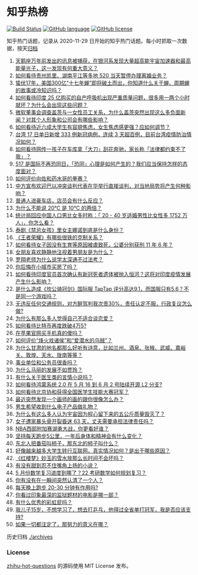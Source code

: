 # 知乎热榜
[![Build Status](https://github.com/ToWeLong/zhihu-hot-questions/workflows/CI/badge.svg)](https://github.com/ToWeLong/zhihu-hot-questions/actions)
[![GitHub language](https://img.shields.io/badge/language-golang-orange.svg)](https://golang.org/)
[![GitHub license](https://img.shields.io/github/license/ToWeLong/zhihu-hot-questions)](https://github.com/ToWeLong/zhihu-hot-questions/blob/main/LICENSE)

知乎热门话题，记录从 2020-11-29 日开始的知乎热门话题。每小时抓取一次数据，按天[归档](./archives)

<!-- BEGIN -->

1. [天鹅座万年前发出的讯息被捕获，在银河系发现大量超高能宇宙加速器和最高能量光子，这一发现有何重大意义？](https://www.zhihu.com/question/459873347)
1. [如何看待贵州凯里、湖南平江等多地 520 当天暂停办理离婚业务？](https://www.zhihu.com/question/459749764)
1. [蛰伏17年，美国300亿“十七年蝉”即将破土而出，你知道什么关于蝉、周期蝉的故事或冷知识吗？](https://www.zhihu.com/question/459355817)
1. [如何看待印度 25 亿购买的自产呼吸机出现严重质量问题，很多用一两个小时就坏？为什么会出现这些问题？](https://www.zhihu.com/question/459351191)
1. [微软董事会调查盖茨与一女性员工关系，为什么盖茨突然出现这么多负面新闻？对其个人形象和公司会有哪些影响？](https://www.zhihu.com/question/459873120)
1. [如何看待近六成大学生有容貌焦虑，女生焦虑感更强？应如何调节？](https://www.zhihu.com/question/446241093)
1. [台湾 17 日单日新增 333 例新冠病例，连续 3 天超百例，目前台湾疫情防治情况如何？](https://www.zhihu.com/question/459921281)
1. [如何看待网传一孩子在车库拿「大刀」刮花奔驰，家长称「法律都约束不了我」？](https://www.zhihu.com/question/459405484)
1. [517 是国际不再恐同日，「恐同」心理是如何产生的？我们应当保持怎样的态度面对？](https://www.zhihu.com/question/459893850)
1. [如何评价向佐和药水哥的拳赛？](https://www.zhihu.com/question/459765039)
1. [中方宣布欢迎巴以冲突谈判代表在华举行直接谈判，对当地局势将产生何种影响？](https://www.zhihu.com/question/459778849)
1. [普通人进豪车店，店员会有什么反应？](https://www.zhihu.com/question/40852072)
1. [为什么不能说 20℃ 是 10℃ 的两倍？](https://www.zhihu.com/question/25112140)
1. [统计局回应中国人口男比女多时称：「 20 - 40 岁适婚男性比女性多 1752 万人」，你怎么看？](https://www.zhihu.com/question/459890468)
1. [泰剧《禁忌女孩》里女主娜诺到底是什么身份？](https://www.zhihu.com/question/407927126)
1. [《王者荣耀》有哪些很铁的克制关系？](https://www.zhihu.com/question/448036248)
1. [如何看待女子因没有生育等原因被虐致死，公婆分别获刑 11 年 6 年？](https://www.zhihu.com/question/459407583)
1. [女朋友喜欢静静地注视着男朋友是为什么？](https://www.zhihu.com/question/309919749)
1. [罗翔老师为什么说学太深通不过法考？](https://www.zhihu.com/question/453113816)
1. [你后悔在小城市买房了吗？](https://www.zhihu.com/question/449925888)
1. [如何看待印度官员首次确认有新冠死者遗体被抛入恒河？这将对印度疫情发展产生什么影响？](https://www.zhihu.com/question/459878844)
1. [是什么造成《坎公骑冠剑》国际服 TapTap 评分高达9.1，而国服只有5.6？不是同一个游戏吗？](https://www.zhihu.com/question/457083092)
1. [无违反任何交通规则，对方醉驾判我次责30%，责任认定不服，行政复议怎么做?](https://www.zhihu.com/question/456577306)
1. [为什么有那么多人觉得自己不适合谈恋爱？](https://www.zhihu.com/question/50507791)
1. [如何看待比特币再度跌破4万5?](https://www.zhihu.com/question/459874779)
1. [在苹果官网买手机真的傻吗？](https://www.zhihu.com/question/447287590)
1. [如何评价“烽火戏诸侯”和“爱潜水的乌贼”？](https://www.zhihu.com/question/450823839)
1. [为什么甘肃的地名都那么好听有诗意，比如兰州、酒泉、张掖、武威、嘉峪关、敦煌、天水、陇南等等？](https://www.zhihu.com/question/343852891)
1. [事业单位和公务员很香吗？](https://www.zhihu.com/question/458608927)
1. [为什么马丽的发展不如贾玲？](https://www.zhihu.com/question/459059707)
1. [有什么关于医生类的言情小说吗？](https://www.zhihu.com/question/266364937)
1. [如何看待鸿蒙系统 2.0 在 5 月 16 到 6 月 2 号陆续开源 L2 分支?](https://www.zhihu.com/question/459880171)
1. [如何看待北京协和获得全国医学生技能大赛冠军？](https://www.zhihu.com/question/459799913)
1. [最近突然发现一个画师的画的跟你很像怎么办？](https://www.zhihu.com/question/458314529)
1. [男生希望收到什么电子产品做礼物？](https://www.zhihu.com/question/59448723)
1. [为什么有这么多人认为宇宙因为程心留下来的五公斤质量毁灭了？](https://www.zhihu.com/question/459631568)
1. [女子遭家暴头骨开裂昏迷 63 天，丈夫需要承担法律责任吗？](https://www.zhihu.com/question/459872746)
1. [NBA西部附加赛湖勇大战，你更看好谁？](https://www.zhihu.com/question/459872947)
1. [坚持每天跑步5公里，一年后身体和精神会有什么变化？](https://www.zhihu.com/question/422797771)
1. [东北人把番茄叫柿子，那东北的柿子叫什么？](https://www.zhihu.com/question/459057274)
1. [好像越来越多大学生转行互联网，真实情况如何？是出于哪些原因？](https://www.zhihu.com/question/459260995)
1. [《红楼梦》妙玉的雪水放那么长时间不会坏吗？](https://www.zhihu.com/question/459604175)
1. [有没有甜到忍不住嘴角上扬的小说？](https://www.zhihu.com/question/446148942)
1. [5 月份数学复习进度到哪了？22 考研数学如何规划复习？](https://www.zhihu.com/question/458846422)
1. [你有没有在一瞬间突然认清了一个人？](https://www.zhihu.com/question/322856732)
1. [每天晚上跑步 20-30 分钟有作用吗?](https://www.zhihu.com/question/435607815)
1. [你看过印象最深的监狱题材的电影是哪一部？](https://www.zhihu.com/question/429886512)
1. [有什么优秀的彩虹屁吗？](https://www.zhihu.com/question/313455842)
1. [我儿子15岁，不想学习了，想去打乒乓，他得过全省单打冠军，我是否应该支持?](https://www.zhihu.com/question/456960345)
1. [如果一切都注定了，那努力的意义在哪？](https://www.zhihu.com/question/458786911)

<!-- END -->

历史归档 [./archives](./archives)


### License
[zhihu-hot-questions](https://github.com/towelong/zhihu-hot-questions) 的源码使用 MIT License 发布。